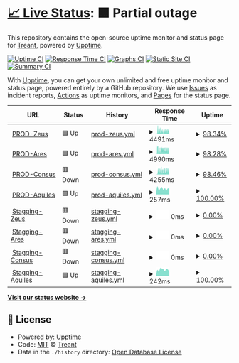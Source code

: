 # [📈 Live Status](https://treant-io.github.io/status): <!--live status--> **🟧 Partial outage**

This repository contains the open-source uptime monitor and status page for [Treant](treant.io), powered by [Upptime](https://github.com/upptime/upptime).

[![Uptime CI](https://github.com/treant-io/status/workflows/Uptime%20CI/badge.svg)](https://github.com/treant-io/status/actions?query=workflow%3A%22Uptime+CI%22)
[![Response Time CI](https://github.com/treant-io/status/workflows/Response%20Time%20CI/badge.svg)](https://github.com/treant-io/status/actions?query=workflow%3A%22Response+Time+CI%22)
[![Graphs CI](https://github.com/treant-io/status/workflows/Graphs%20CI/badge.svg)](https://github.com/treant-io/status/actions?query=workflow%3A%22Graphs+CI%22)
[![Static Site CI](https://github.com/treant-io/status/workflows/Static%20Site%20CI/badge.svg)](https://github.com/treant-io/status/actions?query=workflow%3A%22Static+Site+CI%22)
[![Summary CI](https://github.com/treant-io/status/workflows/Summary%20CI/badge.svg)](https://github.com/treant-io/status/actions?query=workflow%3A%22Summary+CI%22)

With [Upptime](https://upptime.js.org), you can get your own unlimited and free uptime monitor and status page, powered entirely by a GitHub repository. We use [Issues](https://github.com/treant-io/status/issues) as incident reports, [Actions](https://github.com/treant-io/status/actions) as uptime monitors, and [Pages](https://treant-io.github.io/status) for the status page.

<!--start: status pages-->
<!-- This summary is generated by Upptime (https://github.com/upptime/upptime) -->
<!-- Do not edit this manually, your changes will be overwritten -->
<!-- prettier-ignore -->
| URL | Status | History | Response Time | Uptime |
| --- | ------ | ------- | ------------- | ------ |
| <img alt="" src="https://icons.duckduckgo.com/ip3/api-prod.treant.io.ico" height="13"> [PROD-Zeus](https://api-prod.treant.io/health/zeus) | 🟩 Up | [prod-zeus.yml](https://github.com/treant-io/status/commits/HEAD/history/prod-zeus.yml) | <details><summary><img alt="Response time graph" src="./graphs/prod-zeus/response-time-week.png" height="20"> 4491ms</summary><br><a href="https://treant-io.github.io/status/history/prod-zeus"><img alt="Response time 3925" src="https://img.shields.io/endpoint?url=https%3A%2F%2Fraw.githubusercontent.com%2Ftreant-io%2Fstatus%2FHEAD%2Fapi%2Fprod-zeus%2Fresponse-time.json"></a><br><a href="https://treant-io.github.io/status/history/prod-zeus"><img alt="24-hour response time 4652" src="https://img.shields.io/endpoint?url=https%3A%2F%2Fraw.githubusercontent.com%2Ftreant-io%2Fstatus%2FHEAD%2Fapi%2Fprod-zeus%2Fresponse-time-day.json"></a><br><a href="https://treant-io.github.io/status/history/prod-zeus"><img alt="7-day response time 4491" src="https://img.shields.io/endpoint?url=https%3A%2F%2Fraw.githubusercontent.com%2Ftreant-io%2Fstatus%2FHEAD%2Fapi%2Fprod-zeus%2Fresponse-time-week.json"></a><br><a href="https://treant-io.github.io/status/history/prod-zeus"><img alt="30-day response time 4148" src="https://img.shields.io/endpoint?url=https%3A%2F%2Fraw.githubusercontent.com%2Ftreant-io%2Fstatus%2FHEAD%2Fapi%2Fprod-zeus%2Fresponse-time-month.json"></a><br><a href="https://treant-io.github.io/status/history/prod-zeus"><img alt="1-year response time 3524" src="https://img.shields.io/endpoint?url=https%3A%2F%2Fraw.githubusercontent.com%2Ftreant-io%2Fstatus%2FHEAD%2Fapi%2Fprod-zeus%2Fresponse-time-year.json"></a></details> | <details><summary><a href="https://treant-io.github.io/status/history/prod-zeus">98.34%</a></summary><a href="https://treant-io.github.io/status/history/prod-zeus"><img alt="All-time uptime 77.03%" src="https://img.shields.io/endpoint?url=https%3A%2F%2Fraw.githubusercontent.com%2Ftreant-io%2Fstatus%2FHEAD%2Fapi%2Fprod-zeus%2Fuptime.json"></a><br><a href="https://treant-io.github.io/status/history/prod-zeus"><img alt="24-hour uptime 92.77%" src="https://img.shields.io/endpoint?url=https%3A%2F%2Fraw.githubusercontent.com%2Ftreant-io%2Fstatus%2FHEAD%2Fapi%2Fprod-zeus%2Fuptime-day.json"></a><br><a href="https://treant-io.github.io/status/history/prod-zeus"><img alt="7-day uptime 98.34%" src="https://img.shields.io/endpoint?url=https%3A%2F%2Fraw.githubusercontent.com%2Ftreant-io%2Fstatus%2FHEAD%2Fapi%2Fprod-zeus%2Fuptime-week.json"></a><br><a href="https://treant-io.github.io/status/history/prod-zeus"><img alt="30-day uptime 99.62%" src="https://img.shields.io/endpoint?url=https%3A%2F%2Fraw.githubusercontent.com%2Ftreant-io%2Fstatus%2FHEAD%2Fapi%2Fprod-zeus%2Fuptime-month.json"></a><br><a href="https://treant-io.github.io/status/history/prod-zeus"><img alt="1-year uptime 73.43%" src="https://img.shields.io/endpoint?url=https%3A%2F%2Fraw.githubusercontent.com%2Ftreant-io%2Fstatus%2FHEAD%2Fapi%2Fprod-zeus%2Fuptime-year.json"></a></details>
| <img alt="" src="https://icons.duckduckgo.com/ip3/api-prod.treant.io.ico" height="13"> [PROD-Ares](https://api-prod.treant.io/health/ares) | 🟩 Up | [prod-ares.yml](https://github.com/treant-io/status/commits/HEAD/history/prod-ares.yml) | <details><summary><img alt="Response time graph" src="./graphs/prod-ares/response-time-week.png" height="20"> 4990ms</summary><br><a href="https://treant-io.github.io/status/history/prod-ares"><img alt="Response time 2599" src="https://img.shields.io/endpoint?url=https%3A%2F%2Fraw.githubusercontent.com%2Ftreant-io%2Fstatus%2FHEAD%2Fapi%2Fprod-ares%2Fresponse-time.json"></a><br><a href="https://treant-io.github.io/status/history/prod-ares"><img alt="24-hour response time 4813" src="https://img.shields.io/endpoint?url=https%3A%2F%2Fraw.githubusercontent.com%2Ftreant-io%2Fstatus%2FHEAD%2Fapi%2Fprod-ares%2Fresponse-time-day.json"></a><br><a href="https://treant-io.github.io/status/history/prod-ares"><img alt="7-day response time 4990" src="https://img.shields.io/endpoint?url=https%3A%2F%2Fraw.githubusercontent.com%2Ftreant-io%2Fstatus%2FHEAD%2Fapi%2Fprod-ares%2Fresponse-time-week.json"></a><br><a href="https://treant-io.github.io/status/history/prod-ares"><img alt="30-day response time 4329" src="https://img.shields.io/endpoint?url=https%3A%2F%2Fraw.githubusercontent.com%2Ftreant-io%2Fstatus%2FHEAD%2Fapi%2Fprod-ares%2Fresponse-time-month.json"></a><br><a href="https://treant-io.github.io/status/history/prod-ares"><img alt="1-year response time 3052" src="https://img.shields.io/endpoint?url=https%3A%2F%2Fraw.githubusercontent.com%2Ftreant-io%2Fstatus%2FHEAD%2Fapi%2Fprod-ares%2Fresponse-time-year.json"></a></details> | <details><summary><a href="https://treant-io.github.io/status/history/prod-ares">98.28%</a></summary><a href="https://treant-io.github.io/status/history/prod-ares"><img alt="All-time uptime 83.07%" src="https://img.shields.io/endpoint?url=https%3A%2F%2Fraw.githubusercontent.com%2Ftreant-io%2Fstatus%2FHEAD%2Fapi%2Fprod-ares%2Fuptime.json"></a><br><a href="https://treant-io.github.io/status/history/prod-ares"><img alt="24-hour uptime 95.90%" src="https://img.shields.io/endpoint?url=https%3A%2F%2Fraw.githubusercontent.com%2Ftreant-io%2Fstatus%2FHEAD%2Fapi%2Fprod-ares%2Fuptime-day.json"></a><br><a href="https://treant-io.github.io/status/history/prod-ares"><img alt="7-day uptime 98.28%" src="https://img.shields.io/endpoint?url=https%3A%2F%2Fraw.githubusercontent.com%2Ftreant-io%2Fstatus%2FHEAD%2Fapi%2Fprod-ares%2Fuptime-week.json"></a><br><a href="https://treant-io.github.io/status/history/prod-ares"><img alt="30-day uptime 99.60%" src="https://img.shields.io/endpoint?url=https%3A%2F%2Fraw.githubusercontent.com%2Ftreant-io%2Fstatus%2FHEAD%2Fapi%2Fprod-ares%2Fuptime-month.json"></a><br><a href="https://treant-io.github.io/status/history/prod-ares"><img alt="1-year uptime 80.41%" src="https://img.shields.io/endpoint?url=https%3A%2F%2Fraw.githubusercontent.com%2Ftreant-io%2Fstatus%2FHEAD%2Fapi%2Fprod-ares%2Fuptime-year.json"></a></details>
| <img alt="" src="https://icons.duckduckgo.com/ip3/api-prod.treant.io.ico" height="13"> [PROD-Consus](https://api-prod.treant.io/health/consus) | 🟥 Down | [prod-consus.yml](https://github.com/treant-io/status/commits/HEAD/history/prod-consus.yml) | <details><summary><img alt="Response time graph" src="./graphs/prod-consus/response-time-week.png" height="20"> 4255ms</summary><br><a href="https://treant-io.github.io/status/history/prod-consus"><img alt="Response time 4756" src="https://img.shields.io/endpoint?url=https%3A%2F%2Fraw.githubusercontent.com%2Ftreant-io%2Fstatus%2FHEAD%2Fapi%2Fprod-consus%2Fresponse-time.json"></a><br><a href="https://treant-io.github.io/status/history/prod-consus"><img alt="24-hour response time 5128" src="https://img.shields.io/endpoint?url=https%3A%2F%2Fraw.githubusercontent.com%2Ftreant-io%2Fstatus%2FHEAD%2Fapi%2Fprod-consus%2Fresponse-time-day.json"></a><br><a href="https://treant-io.github.io/status/history/prod-consus"><img alt="7-day response time 4255" src="https://img.shields.io/endpoint?url=https%3A%2F%2Fraw.githubusercontent.com%2Ftreant-io%2Fstatus%2FHEAD%2Fapi%2Fprod-consus%2Fresponse-time-week.json"></a><br><a href="https://treant-io.github.io/status/history/prod-consus"><img alt="30-day response time 3830" src="https://img.shields.io/endpoint?url=https%3A%2F%2Fraw.githubusercontent.com%2Ftreant-io%2Fstatus%2FHEAD%2Fapi%2Fprod-consus%2Fresponse-time-month.json"></a><br><a href="https://treant-io.github.io/status/history/prod-consus"><img alt="1-year response time 4493" src="https://img.shields.io/endpoint?url=https%3A%2F%2Fraw.githubusercontent.com%2Ftreant-io%2Fstatus%2FHEAD%2Fapi%2Fprod-consus%2Fresponse-time-year.json"></a></details> | <details><summary><a href="https://treant-io.github.io/status/history/prod-consus">98.46%</a></summary><a href="https://treant-io.github.io/status/history/prod-consus"><img alt="All-time uptime 83.06%" src="https://img.shields.io/endpoint?url=https%3A%2F%2Fraw.githubusercontent.com%2Ftreant-io%2Fstatus%2FHEAD%2Fapi%2Fprod-consus%2Fuptime.json"></a><br><a href="https://treant-io.github.io/status/history/prod-consus"><img alt="24-hour uptime 96.49%" src="https://img.shields.io/endpoint?url=https%3A%2F%2Fraw.githubusercontent.com%2Ftreant-io%2Fstatus%2FHEAD%2Fapi%2Fprod-consus%2Fuptime-day.json"></a><br><a href="https://treant-io.github.io/status/history/prod-consus"><img alt="7-day uptime 98.46%" src="https://img.shields.io/endpoint?url=https%3A%2F%2Fraw.githubusercontent.com%2Ftreant-io%2Fstatus%2FHEAD%2Fapi%2Fprod-consus%2Fuptime-week.json"></a><br><a href="https://treant-io.github.io/status/history/prod-consus"><img alt="30-day uptime 99.62%" src="https://img.shields.io/endpoint?url=https%3A%2F%2Fraw.githubusercontent.com%2Ftreant-io%2Fstatus%2FHEAD%2Fapi%2Fprod-consus%2Fuptime-month.json"></a><br><a href="https://treant-io.github.io/status/history/prod-consus"><img alt="1-year uptime 80.40%" src="https://img.shields.io/endpoint?url=https%3A%2F%2Fraw.githubusercontent.com%2Ftreant-io%2Fstatus%2FHEAD%2Fapi%2Fprod-consus%2Fuptime-year.json"></a></details>
| <img alt="" src="https://icons.duckduckgo.com/ip3/app.treant.io.ico" height="13"> [PROD-Aquiles](https://app.treant.io) | 🟩 Up | [prod-aquiles.yml](https://github.com/treant-io/status/commits/HEAD/history/prod-aquiles.yml) | <details><summary><img alt="Response time graph" src="./graphs/prod-aquiles/response-time-week.png" height="20"> 257ms</summary><br><a href="https://treant-io.github.io/status/history/prod-aquiles"><img alt="Response time 238" src="https://img.shields.io/endpoint?url=https%3A%2F%2Fraw.githubusercontent.com%2Ftreant-io%2Fstatus%2FHEAD%2Fapi%2Fprod-aquiles%2Fresponse-time.json"></a><br><a href="https://treant-io.github.io/status/history/prod-aquiles"><img alt="24-hour response time 274" src="https://img.shields.io/endpoint?url=https%3A%2F%2Fraw.githubusercontent.com%2Ftreant-io%2Fstatus%2FHEAD%2Fapi%2Fprod-aquiles%2Fresponse-time-day.json"></a><br><a href="https://treant-io.github.io/status/history/prod-aquiles"><img alt="7-day response time 257" src="https://img.shields.io/endpoint?url=https%3A%2F%2Fraw.githubusercontent.com%2Ftreant-io%2Fstatus%2FHEAD%2Fapi%2Fprod-aquiles%2Fresponse-time-week.json"></a><br><a href="https://treant-io.github.io/status/history/prod-aquiles"><img alt="30-day response time 259" src="https://img.shields.io/endpoint?url=https%3A%2F%2Fraw.githubusercontent.com%2Ftreant-io%2Fstatus%2FHEAD%2Fapi%2Fprod-aquiles%2Fresponse-time-month.json"></a><br><a href="https://treant-io.github.io/status/history/prod-aquiles"><img alt="1-year response time 240" src="https://img.shields.io/endpoint?url=https%3A%2F%2Fraw.githubusercontent.com%2Ftreant-io%2Fstatus%2FHEAD%2Fapi%2Fprod-aquiles%2Fresponse-time-year.json"></a></details> | <details><summary><a href="https://treant-io.github.io/status/history/prod-aquiles">100.00%</a></summary><a href="https://treant-io.github.io/status/history/prod-aquiles"><img alt="All-time uptime 100.00%" src="https://img.shields.io/endpoint?url=https%3A%2F%2Fraw.githubusercontent.com%2Ftreant-io%2Fstatus%2FHEAD%2Fapi%2Fprod-aquiles%2Fuptime.json"></a><br><a href="https://treant-io.github.io/status/history/prod-aquiles"><img alt="24-hour uptime 100.00%" src="https://img.shields.io/endpoint?url=https%3A%2F%2Fraw.githubusercontent.com%2Ftreant-io%2Fstatus%2FHEAD%2Fapi%2Fprod-aquiles%2Fuptime-day.json"></a><br><a href="https://treant-io.github.io/status/history/prod-aquiles"><img alt="7-day uptime 100.00%" src="https://img.shields.io/endpoint?url=https%3A%2F%2Fraw.githubusercontent.com%2Ftreant-io%2Fstatus%2FHEAD%2Fapi%2Fprod-aquiles%2Fuptime-week.json"></a><br><a href="https://treant-io.github.io/status/history/prod-aquiles"><img alt="30-day uptime 100.00%" src="https://img.shields.io/endpoint?url=https%3A%2F%2Fraw.githubusercontent.com%2Ftreant-io%2Fstatus%2FHEAD%2Fapi%2Fprod-aquiles%2Fuptime-month.json"></a><br><a href="https://treant-io.github.io/status/history/prod-aquiles"><img alt="1-year uptime 100.00%" src="https://img.shields.io/endpoint?url=https%3A%2F%2Fraw.githubusercontent.com%2Ftreant-io%2Fstatus%2FHEAD%2Fapi%2Fprod-aquiles%2Fuptime-year.json"></a></details>
| <img alt="" src="https://icons.duckduckgo.com/ip3/apim.treant.io.ico" height="13"> [Stagging-Zeus](https://apim.treant.io/health/zeus) | 🟥 Down | [stagging-zeus.yml](https://github.com/treant-io/status/commits/HEAD/history/stagging-zeus.yml) | <details><summary><img alt="Response time graph" src="./graphs/stagging-zeus/response-time-week.png" height="20"> 0ms</summary><br><a href="https://treant-io.github.io/status/history/stagging-zeus"><img alt="Response time 340" src="https://img.shields.io/endpoint?url=https%3A%2F%2Fraw.githubusercontent.com%2Ftreant-io%2Fstatus%2FHEAD%2Fapi%2Fstagging-zeus%2Fresponse-time.json"></a><br><a href="https://treant-io.github.io/status/history/stagging-zeus"><img alt="24-hour response time 0" src="https://img.shields.io/endpoint?url=https%3A%2F%2Fraw.githubusercontent.com%2Ftreant-io%2Fstatus%2FHEAD%2Fapi%2Fstagging-zeus%2Fresponse-time-day.json"></a><br><a href="https://treant-io.github.io/status/history/stagging-zeus"><img alt="7-day response time 0" src="https://img.shields.io/endpoint?url=https%3A%2F%2Fraw.githubusercontent.com%2Ftreant-io%2Fstatus%2FHEAD%2Fapi%2Fstagging-zeus%2Fresponse-time-week.json"></a><br><a href="https://treant-io.github.io/status/history/stagging-zeus"><img alt="30-day response time 0" src="https://img.shields.io/endpoint?url=https%3A%2F%2Fraw.githubusercontent.com%2Ftreant-io%2Fstatus%2FHEAD%2Fapi%2Fstagging-zeus%2Fresponse-time-month.json"></a><br><a href="https://treant-io.github.io/status/history/stagging-zeus"><img alt="1-year response time 336" src="https://img.shields.io/endpoint?url=https%3A%2F%2Fraw.githubusercontent.com%2Ftreant-io%2Fstatus%2FHEAD%2Fapi%2Fstagging-zeus%2Fresponse-time-year.json"></a></details> | <details><summary><a href="https://treant-io.github.io/status/history/stagging-zeus">0.00%</a></summary><a href="https://treant-io.github.io/status/history/stagging-zeus"><img alt="All-time uptime 15.53%" src="https://img.shields.io/endpoint?url=https%3A%2F%2Fraw.githubusercontent.com%2Ftreant-io%2Fstatus%2FHEAD%2Fapi%2Fstagging-zeus%2Fuptime.json"></a><br><a href="https://treant-io.github.io/status/history/stagging-zeus"><img alt="24-hour uptime 0.00%" src="https://img.shields.io/endpoint?url=https%3A%2F%2Fraw.githubusercontent.com%2Ftreant-io%2Fstatus%2FHEAD%2Fapi%2Fstagging-zeus%2Fuptime-day.json"></a><br><a href="https://treant-io.github.io/status/history/stagging-zeus"><img alt="7-day uptime 0.00%" src="https://img.shields.io/endpoint?url=https%3A%2F%2Fraw.githubusercontent.com%2Ftreant-io%2Fstatus%2FHEAD%2Fapi%2Fstagging-zeus%2Fuptime-week.json"></a><br><a href="https://treant-io.github.io/status/history/stagging-zeus"><img alt="30-day uptime 0.00%" src="https://img.shields.io/endpoint?url=https%3A%2F%2Fraw.githubusercontent.com%2Ftreant-io%2Fstatus%2FHEAD%2Fapi%2Fstagging-zeus%2Fuptime-month.json"></a><br><a href="https://treant-io.github.io/status/history/stagging-zeus"><img alt="1-year uptime 2.24%" src="https://img.shields.io/endpoint?url=https%3A%2F%2Fraw.githubusercontent.com%2Ftreant-io%2Fstatus%2FHEAD%2Fapi%2Fstagging-zeus%2Fuptime-year.json"></a></details>
| <img alt="" src="https://icons.duckduckgo.com/ip3/apim.treant.io.ico" height="13"> [Stagging-Ares](https://apim.treant.io/health/ares) | 🟥 Down | [stagging-ares.yml](https://github.com/treant-io/status/commits/HEAD/history/stagging-ares.yml) | <details><summary><img alt="Response time graph" src="./graphs/stagging-ares/response-time-week.png" height="20"> 0ms</summary><br><a href="https://treant-io.github.io/status/history/stagging-ares"><img alt="Response time 252" src="https://img.shields.io/endpoint?url=https%3A%2F%2Fraw.githubusercontent.com%2Ftreant-io%2Fstatus%2FHEAD%2Fapi%2Fstagging-ares%2Fresponse-time.json"></a><br><a href="https://treant-io.github.io/status/history/stagging-ares"><img alt="24-hour response time 0" src="https://img.shields.io/endpoint?url=https%3A%2F%2Fraw.githubusercontent.com%2Ftreant-io%2Fstatus%2FHEAD%2Fapi%2Fstagging-ares%2Fresponse-time-day.json"></a><br><a href="https://treant-io.github.io/status/history/stagging-ares"><img alt="7-day response time 0" src="https://img.shields.io/endpoint?url=https%3A%2F%2Fraw.githubusercontent.com%2Ftreant-io%2Fstatus%2FHEAD%2Fapi%2Fstagging-ares%2Fresponse-time-week.json"></a><br><a href="https://treant-io.github.io/status/history/stagging-ares"><img alt="30-day response time 0" src="https://img.shields.io/endpoint?url=https%3A%2F%2Fraw.githubusercontent.com%2Ftreant-io%2Fstatus%2FHEAD%2Fapi%2Fstagging-ares%2Fresponse-time-month.json"></a><br><a href="https://treant-io.github.io/status/history/stagging-ares"><img alt="1-year response time 100" src="https://img.shields.io/endpoint?url=https%3A%2F%2Fraw.githubusercontent.com%2Ftreant-io%2Fstatus%2FHEAD%2Fapi%2Fstagging-ares%2Fresponse-time-year.json"></a></details> | <details><summary><a href="https://treant-io.github.io/status/history/stagging-ares">0.00%</a></summary><a href="https://treant-io.github.io/status/history/stagging-ares"><img alt="All-time uptime 14.57%" src="https://img.shields.io/endpoint?url=https%3A%2F%2Fraw.githubusercontent.com%2Ftreant-io%2Fstatus%2FHEAD%2Fapi%2Fstagging-ares%2Fuptime.json"></a><br><a href="https://treant-io.github.io/status/history/stagging-ares"><img alt="24-hour uptime 0.00%" src="https://img.shields.io/endpoint?url=https%3A%2F%2Fraw.githubusercontent.com%2Ftreant-io%2Fstatus%2FHEAD%2Fapi%2Fstagging-ares%2Fuptime-day.json"></a><br><a href="https://treant-io.github.io/status/history/stagging-ares"><img alt="7-day uptime 0.00%" src="https://img.shields.io/endpoint?url=https%3A%2F%2Fraw.githubusercontent.com%2Ftreant-io%2Fstatus%2FHEAD%2Fapi%2Fstagging-ares%2Fuptime-week.json"></a><br><a href="https://treant-io.github.io/status/history/stagging-ares"><img alt="30-day uptime 0.00%" src="https://img.shields.io/endpoint?url=https%3A%2F%2Fraw.githubusercontent.com%2Ftreant-io%2Fstatus%2FHEAD%2Fapi%2Fstagging-ares%2Fuptime-month.json"></a><br><a href="https://treant-io.github.io/status/history/stagging-ares"><img alt="1-year uptime 2.24%" src="https://img.shields.io/endpoint?url=https%3A%2F%2Fraw.githubusercontent.com%2Ftreant-io%2Fstatus%2FHEAD%2Fapi%2Fstagging-ares%2Fuptime-year.json"></a></details>
| <img alt="" src="https://icons.duckduckgo.com/ip3/apim.treant.io.ico" height="13"> [Stagging-Consus](https://apim.treant.io/health/consus) | 🟥 Down | [stagging-consus.yml](https://github.com/treant-io/status/commits/HEAD/history/stagging-consus.yml) | <details><summary><img alt="Response time graph" src="./graphs/stagging-consus/response-time-week.png" height="20"> 0ms</summary><br><a href="https://treant-io.github.io/status/history/stagging-consus"><img alt="Response time 1464" src="https://img.shields.io/endpoint?url=https%3A%2F%2Fraw.githubusercontent.com%2Ftreant-io%2Fstatus%2FHEAD%2Fapi%2Fstagging-consus%2Fresponse-time.json"></a><br><a href="https://treant-io.github.io/status/history/stagging-consus"><img alt="24-hour response time 0" src="https://img.shields.io/endpoint?url=https%3A%2F%2Fraw.githubusercontent.com%2Ftreant-io%2Fstatus%2FHEAD%2Fapi%2Fstagging-consus%2Fresponse-time-day.json"></a><br><a href="https://treant-io.github.io/status/history/stagging-consus"><img alt="7-day response time 0" src="https://img.shields.io/endpoint?url=https%3A%2F%2Fraw.githubusercontent.com%2Ftreant-io%2Fstatus%2FHEAD%2Fapi%2Fstagging-consus%2Fresponse-time-week.json"></a><br><a href="https://treant-io.github.io/status/history/stagging-consus"><img alt="30-day response time 0" src="https://img.shields.io/endpoint?url=https%3A%2F%2Fraw.githubusercontent.com%2Ftreant-io%2Fstatus%2FHEAD%2Fapi%2Fstagging-consus%2Fresponse-time-month.json"></a><br><a href="https://treant-io.github.io/status/history/stagging-consus"><img alt="1-year response time 2197" src="https://img.shields.io/endpoint?url=https%3A%2F%2Fraw.githubusercontent.com%2Ftreant-io%2Fstatus%2FHEAD%2Fapi%2Fstagging-consus%2Fresponse-time-year.json"></a></details> | <details><summary><a href="https://treant-io.github.io/status/history/stagging-consus">0.00%</a></summary><a href="https://treant-io.github.io/status/history/stagging-consus"><img alt="All-time uptime 36.23%" src="https://img.shields.io/endpoint?url=https%3A%2F%2Fraw.githubusercontent.com%2Ftreant-io%2Fstatus%2FHEAD%2Fapi%2Fstagging-consus%2Fuptime.json"></a><br><a href="https://treant-io.github.io/status/history/stagging-consus"><img alt="24-hour uptime 0.00%" src="https://img.shields.io/endpoint?url=https%3A%2F%2Fraw.githubusercontent.com%2Ftreant-io%2Fstatus%2FHEAD%2Fapi%2Fstagging-consus%2Fuptime-day.json"></a><br><a href="https://treant-io.github.io/status/history/stagging-consus"><img alt="7-day uptime 0.00%" src="https://img.shields.io/endpoint?url=https%3A%2F%2Fraw.githubusercontent.com%2Ftreant-io%2Fstatus%2FHEAD%2Fapi%2Fstagging-consus%2Fuptime-week.json"></a><br><a href="https://treant-io.github.io/status/history/stagging-consus"><img alt="30-day uptime 0.00%" src="https://img.shields.io/endpoint?url=https%3A%2F%2Fraw.githubusercontent.com%2Ftreant-io%2Fstatus%2FHEAD%2Fapi%2Fstagging-consus%2Fuptime-month.json"></a><br><a href="https://treant-io.github.io/status/history/stagging-consus"><img alt="1-year uptime 26.20%" src="https://img.shields.io/endpoint?url=https%3A%2F%2Fraw.githubusercontent.com%2Ftreant-io%2Fstatus%2FHEAD%2Fapi%2Fstagging-consus%2Fuptime-year.json"></a></details>
| <img alt="" src="https://icons.duckduckgo.com/ip3/aquiles-staging.treant.io.ico" height="13"> [Stagging-Aquiles](https://aquiles-staging.treant.io) | 🟩 Up | [stagging-aquiles.yml](https://github.com/treant-io/status/commits/HEAD/history/stagging-aquiles.yml) | <details><summary><img alt="Response time graph" src="./graphs/stagging-aquiles/response-time-week.png" height="20"> 242ms</summary><br><a href="https://treant-io.github.io/status/history/stagging-aquiles"><img alt="Response time 221" src="https://img.shields.io/endpoint?url=https%3A%2F%2Fraw.githubusercontent.com%2Ftreant-io%2Fstatus%2FHEAD%2Fapi%2Fstagging-aquiles%2Fresponse-time.json"></a><br><a href="https://treant-io.github.io/status/history/stagging-aquiles"><img alt="24-hour response time 156" src="https://img.shields.io/endpoint?url=https%3A%2F%2Fraw.githubusercontent.com%2Ftreant-io%2Fstatus%2FHEAD%2Fapi%2Fstagging-aquiles%2Fresponse-time-day.json"></a><br><a href="https://treant-io.github.io/status/history/stagging-aquiles"><img alt="7-day response time 242" src="https://img.shields.io/endpoint?url=https%3A%2F%2Fraw.githubusercontent.com%2Ftreant-io%2Fstatus%2FHEAD%2Fapi%2Fstagging-aquiles%2Fresponse-time-week.json"></a><br><a href="https://treant-io.github.io/status/history/stagging-aquiles"><img alt="30-day response time 221" src="https://img.shields.io/endpoint?url=https%3A%2F%2Fraw.githubusercontent.com%2Ftreant-io%2Fstatus%2FHEAD%2Fapi%2Fstagging-aquiles%2Fresponse-time-month.json"></a><br><a href="https://treant-io.github.io/status/history/stagging-aquiles"><img alt="1-year response time 223" src="https://img.shields.io/endpoint?url=https%3A%2F%2Fraw.githubusercontent.com%2Ftreant-io%2Fstatus%2FHEAD%2Fapi%2Fstagging-aquiles%2Fresponse-time-year.json"></a></details> | <details><summary><a href="https://treant-io.github.io/status/history/stagging-aquiles">100.00%</a></summary><a href="https://treant-io.github.io/status/history/stagging-aquiles"><img alt="All-time uptime 100.00%" src="https://img.shields.io/endpoint?url=https%3A%2F%2Fraw.githubusercontent.com%2Ftreant-io%2Fstatus%2FHEAD%2Fapi%2Fstagging-aquiles%2Fuptime.json"></a><br><a href="https://treant-io.github.io/status/history/stagging-aquiles"><img alt="24-hour uptime 100.00%" src="https://img.shields.io/endpoint?url=https%3A%2F%2Fraw.githubusercontent.com%2Ftreant-io%2Fstatus%2FHEAD%2Fapi%2Fstagging-aquiles%2Fuptime-day.json"></a><br><a href="https://treant-io.github.io/status/history/stagging-aquiles"><img alt="7-day uptime 100.00%" src="https://img.shields.io/endpoint?url=https%3A%2F%2Fraw.githubusercontent.com%2Ftreant-io%2Fstatus%2FHEAD%2Fapi%2Fstagging-aquiles%2Fuptime-week.json"></a><br><a href="https://treant-io.github.io/status/history/stagging-aquiles"><img alt="30-day uptime 100.00%" src="https://img.shields.io/endpoint?url=https%3A%2F%2Fraw.githubusercontent.com%2Ftreant-io%2Fstatus%2FHEAD%2Fapi%2Fstagging-aquiles%2Fuptime-month.json"></a><br><a href="https://treant-io.github.io/status/history/stagging-aquiles"><img alt="1-year uptime 100.00%" src="https://img.shields.io/endpoint?url=https%3A%2F%2Fraw.githubusercontent.com%2Ftreant-io%2Fstatus%2FHEAD%2Fapi%2Fstagging-aquiles%2Fuptime-year.json"></a></details>

<!--end: status pages-->

[**Visit our status website →**](https://treant-io.github.io/status)

## 📄 License

- Powered by: [Upptime](https://github.com/upptime/upptime)
- Code: [MIT](./LICENSE) © [Treant](treant.io)
- Data in the `./history` directory: [Open Database License](https://opendatacommons.org/licenses/odbl/1-0/)
